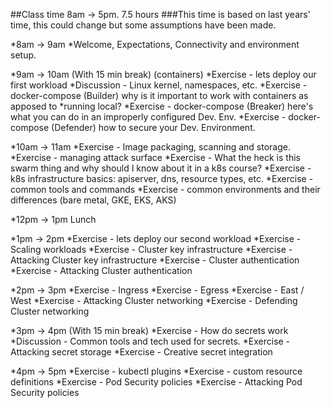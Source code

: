 ##Class time 8am -> 5pm. 7.5 hours 
###This time is based on last years' time, this could change but some assumptions have been made.


*8am -> 9am
    *Welcome, Expectations, Connectivity and environment setup.

*9am -> 10am (With 15 min break) (containers)
	*Exercise - lets deploy our first workload
	*Discussion - Linux kernel, namespaces, etc.
	*Exercise - docker-compose (Builder) why is it important to work with containers as apposed to *running local?
	*Exercise - docker-compose (Breaker) here's what you can do in an improperly configured Dev. Env.
	*Exercise - docker-compose (Defender) how to secure your Dev. Environment.
	
*10am -> 11am
	*Exercise - Image packaging, scanning and storage.
	*Exercise - managing attack surface
	*Exercise - What the heck is this swarm thing and why should I know about it in a k8s course?
	*Exercise - k8s infrastructure basics: apiserver, dns, resource types, etc.
	*Exercise - common tools and commands
	*Exercise - common environments and their differences (bare metal, GKE, EKS, AKS)
	
*12pm -> 1pm Lunch

*1pm -> 2pm
	*Exercise -  lets deploy our second workload
	*Exercise - Scaling workloads
	*Exercise - Cluster key infrastructure
	*Exercise -  Attacking  Cluster key infrastructure
	*Exercise -  Cluster authentication
	*Exercise - Attacking  Cluster authentication
	
*2pm -> 3pm
	*Exercise - Ingress
	*Exercise - Egress
	*Exercise - East / West
	*Exercise - Attacking Cluster networking
	*Exercise - Defending Cluster networking
	
*3pm -> 4pm  (With 15 min break)
	*Exercise - How do secrets work
	*Discussion - Common tools and tech used for secrets.
	*Exercise - Attacking secret storage
	*Exercise - Creative secret integration
	
*4pm -> 5pm
	*Exercise - kubectl plugins
	*Exercise - custom resource definitions
	*Exercise - Pod Security policies
    *Exercise - Attacking Pod Security policies
